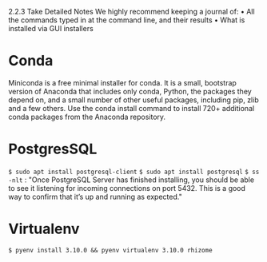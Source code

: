 2.2.3 Take Detailed Notes
We highly recommend keeping a journal of:
• All the commands typed in at the command line, and their results
• What is installed via GUI installers
# Conda
Miniconda is a free minimal installer for conda. It is a small,
bootstrap version of Anaconda that includes only conda, Python, the
packages they depend on, and a small number of other useful packages,
including pip, zlib and a few others. Use the conda install command to
install 720+ additional conda packages from the Anaconda repository.
# PostgresSQL
`$ sudo apt install postgresql-client`
`$ sudo apt install postgresql`
`$ ss -nlt` : "Once PostgreSQL Server has finished installing, you should be able to see it listening for incoming connections on port 5432. This is a good way to confirm that it’s up and running as expected."
# Virtualenv
`$ pyenv install 3.10.0 && pyenv virtualenv 3.10.0 rhizome`
